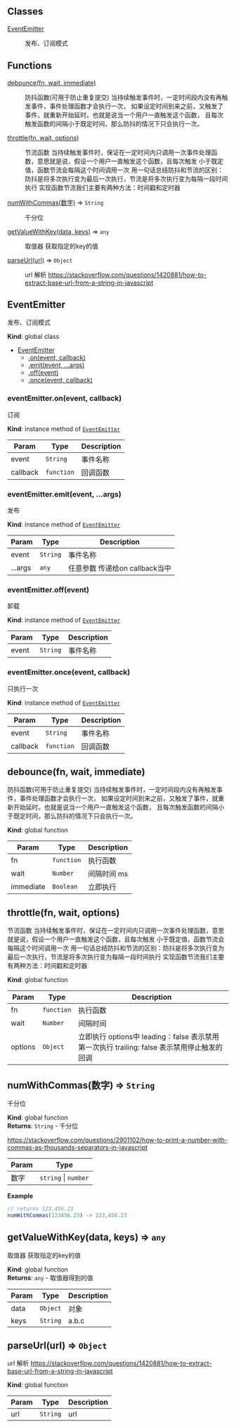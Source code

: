 ## Classes

<dl>
<dt><a href="#EventEmitter">EventEmitter</a></dt>
<dd><p>发布、订阅模式</p>
</dd>
</dl>

## Functions

<dl>
<dt><a href="#debounce">debounce(fn, wait, immediate)</a></dt>
<dd><p>防抖函数(可用于防止重复提交)
当持续触发事件时，一定时间段内没有再触发事件，事件处理函数才会执行一次，
如果设定时间到来之前，又触发了事件，就重新开始延时。也就是说当一个用户一直触发这个函数，
且每次触发函数的间隔小于既定时间，那么防抖的情况下只会执行一次。</p>
</dd>
<dt><a href="#throttle">throttle(fn, wait, options)</a></dt>
<dd><p>节流函数
当持续触发事件时，保证在一定时间内只调用一次事件处理函数，意思就是说，假设一个用户一直触发这个函数，且每次触发
小于既定值，函数节流会每隔这个时间调用一次
用一句话总结防抖和节流的区别：防抖是将多次执行变为最后一次执行，节流是将多次执行变为每隔一段时间执行
实现函数节流我们主要有两种方法：时间戳和定时器</p>
</dd>
<dt><a href="#numWithCommas">numWithCommas(数字)</a> ⇒ <code>String</code></dt>
<dd><p>千分位</p>
</dd>
<dt><a href="#getValueWithKey">getValueWithKey(data, keys)</a> ⇒ <code>any</code></dt>
<dd><p>取值器 获取指定的key的值</p>
</dd>
<dt><a href="#parseUrl">parseUrl(url)</a> ⇒ <code>Object</code></dt>
<dd><p>url 解析
<a href="https://stackoverflow.com/questions/1420881/how-to-extract-base-url-from-a-string-in-javascript">https://stackoverflow.com/questions/1420881/how-to-extract-base-url-from-a-string-in-javascript</a></p>
</dd>
</dl>

<a name="EventEmitter"></a>

## EventEmitter
发布、订阅模式

**Kind**: global class  

* [EventEmitter](#EventEmitter)
    * [.on(event, callback)](#EventEmitter+on)
    * [.emit(event, ...args)](#EventEmitter+emit)
    * [.off(event)](#EventEmitter+off)
    * [.once(event, callback)](#EventEmitter+once)

<a name="EventEmitter+on"></a>

### eventEmitter.on(event, callback)
订阅

**Kind**: instance method of [<code>EventEmitter</code>](#EventEmitter)  

| Param | Type | Description |
| --- | --- | --- |
| event | <code>String</code> | 事件名称 |
| callback | <code>function</code> | 回调函数 |

<a name="EventEmitter+emit"></a>

### eventEmitter.emit(event, ...args)
发布

**Kind**: instance method of [<code>EventEmitter</code>](#EventEmitter)  

| Param | Type | Description |
| --- | --- | --- |
| event | <code>String</code> | 事件名称 |
| ...args | <code>any</code> | 任意参数 传递给on callback当中 |

<a name="EventEmitter+off"></a>

### eventEmitter.off(event)
卸载

**Kind**: instance method of [<code>EventEmitter</code>](#EventEmitter)  

| Param | Type | Description |
| --- | --- | --- |
| event | <code>String</code> | 事件名称 |

<a name="EventEmitter+once"></a>

### eventEmitter.once(event, callback)
只执行一次

**Kind**: instance method of [<code>EventEmitter</code>](#EventEmitter)  

| Param | Type | Description |
| --- | --- | --- |
| event | <code>String</code> | 事件名称 |
| callback | <code>function</code> | 回调函数 |

<a name="debounce"></a>

## debounce(fn, wait, immediate)
防抖函数(可用于防止重复提交)
当持续触发事件时，一定时间段内没有再触发事件，事件处理函数才会执行一次，
如果设定时间到来之前，又触发了事件，就重新开始延时。也就是说当一个用户一直触发这个函数，
且每次触发函数的间隔小于既定时间，那么防抖的情况下只会执行一次。

**Kind**: global function  

| Param | Type | Description |
| --- | --- | --- |
| fn | <code>function</code> | 执行函数 |
| wait | <code>Number</code> | 间隔时间 ms |
| immediate | <code>Boolean</code> | 立即执行 |

<a name="throttle"></a>

## throttle(fn, wait, options)
节流函数
当持续触发事件时，保证在一定时间内只调用一次事件处理函数，意思就是说，假设一个用户一直触发这个函数，且每次触发
小于既定值，函数节流会每隔这个时间调用一次
用一句话总结防抖和节流的区别：防抖是将多次执行变为最后一次执行，节流是将多次执行变为每隔一段时间执行
实现函数节流我们主要有两种方法：时间戳和定时器

**Kind**: global function  

| Param | Type | Description |
| --- | --- | --- |
| fn | <code>function</code> | 执行函数 |
| wait | <code>Number</code> | 间隔时间 |
| options | <code>Object</code> | 立即执行 options中 leading：false 表示禁用第一次执行 trailing: false 表示禁用停止触发的回调 |

<a name="numWithCommas"></a>

## numWithCommas(数字) ⇒ <code>String</code>
千分位

**Kind**: global function  
**Returns**: <code>String</code> - 千分位

https://stackoverflow.com/questions/2901102/how-to-print-a-number-with-commas-as-thousands-separators-in-javascript  

| Param | Type |
| --- | --- |
| 数字 | <code>string</code> \| <code>number</code> | 

**Example**  
```js
// returns 123,456.23
numWithCommas(123456.23) -> 123,456.23
```
<a name="getValueWithKey"></a>

## getValueWithKey(data, keys) ⇒ <code>any</code>
取值器 获取指定的key的值

**Kind**: global function  
**Returns**: <code>any</code> - 取值器得到的值  

| Param | Type | Description |
| --- | --- | --- |
| data | <code>Object</code> | 对象 |
| keys | <code>String</code> | a.b.c |

<a name="parseUrl"></a>

## parseUrl(url) ⇒ <code>Object</code>
url 解析
https://stackoverflow.com/questions/1420881/how-to-extract-base-url-from-a-string-in-javascript

**Kind**: global function  

| Param | Type | Description |
| --- | --- | --- |
| url | <code>String</code> | url |

